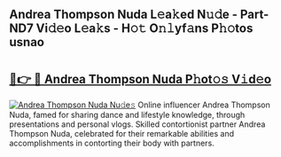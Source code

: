 ## Andrea Thompson Nuda L𝚎a𝚔ed N𝚞𝚍e - Part-ND7 Vi𝚍𝚎o L𝚎a𝚔s - H𝚘𝚝 O𝚗𝚕yf𝚊ns P𝚑𝚘tos usnao

# <h2><a href="http://kfbri2.oniu.top/?m=Andrea+Thompson+Nuda">🔗👉 🔴 Andrea Thompson Nuda P𝚑ot𝚘𝚜 V𝚒d𝚎o</a></h2>

[![Andrea Thompson Nuda Nu𝚍e𝚜](https://i.imgur.com/0qMVB7G.gif)](http://kfbri2.oniu.top/?m=Andrea+Thompson+Nuda)
Online influencer Andrea Thompson Nuda, famed for sharing dance and lifestyle knowledge, through presentations and personal vlogs. Skilled contortionist partner Andrea Thompson Nuda, celebrated for their remarkable abilities and accomplishments in contorting their body with partners.  
